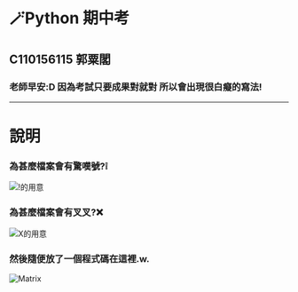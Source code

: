 # 🪄Python 期中考
## C110156115 **郭粟閣**
### 老師早安:D **因為考試只要成果對就對 所以會出現很白癡的寫法!**
-----------------------------
# 說明
### 為甚麼檔案會有驚嘆號?❕
![!的用意](https://i.imgur.com/BC2Aqfj.gif)
### 為甚麼檔案會有叉叉?❌
![X的用意](https://i.imgur.com/pgkqvLs.gif)
### 然後隨便放了一個程式碼在這裡.w.
![Matrix](https://i.imgur.com/HrSAk0P.png)
